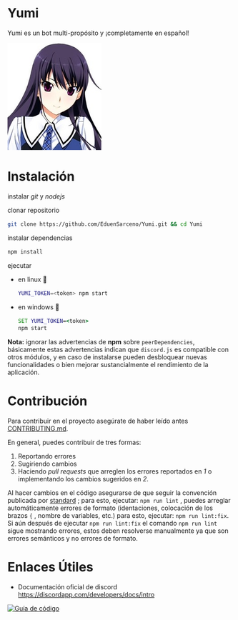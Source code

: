 
# Yumi
Yumi es un bot multi-propósito y ¡completamente en español!

![yumiko](./yumiko.jpg)

# Instalación
instalar  _git_ y _nodejs_ 

clonar repositorio

```sh
git clone https://github.com/EduenSarceno/Yumi.git && cd Yumi
```

instalar dependencias

```sh
npm install
```

ejecutar
- en linux :penguin:

  ```sh
  YUMI_TOKEN=<token> npm start
  ```
- en windows :checkered_flag:

  ```cmd
  SET YUMI_TOKEN=<token>
  npm start
  ```
**Nota:** ignorar las advertencias de **npm** sobre `peerDependencies`, básicamente estas advertencias indican que `discord.js` es compatible con otros módulos, y en caso de instalarse pueden desbloquear nuevas funcionalidades  o bien mejorar sustancialmente el rendimiento de la aplicación.  

# Contribución
Para contribuir en el proyecto asegúrate de haber leído antes [CONTRIBUTING.md](./CONTRIBUTING.md). 

En general, puedes contribuir de tres formas:
1. Reportando errores
2. Sugiriendo cambios
3. Haciendo _pull requests_ que arreglen los errores reportados en _1_ o 
implementando los cambios sugeridos en _2_.

Al hacer cambios en el código asegurarse de que seguir la convención publicada por [standard][standard] ; para esto, ejecutar: `npm run lint` , puedes arreglar automáticamente errores de formato (identaciones, colocación de los brazos `{` , nombre de variables, etc.) para esto, ejecutar: `npm run lint:fix`.  Si aún después de ejecutar `npm run lint:fix` el comando `npm run lint` sigue mostrando errores, estos deben resolverse manualmente ya que son errores semánticos y no errores de formato.

# Enlaces Útiles
- Documentación oficial de discord
  https://discordapp.com/developers/docs/intro 
 

[![Guía de código][standard_badge]][standard]

[standard_badge]: https://cdn.rawgit.com/standard/standard/master/badge.svg
[standard]: https://github.com/standard/standard
